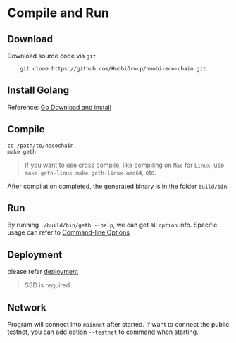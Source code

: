 # Compile and Run

## Download
Download source code via `git`
```
    git clone https://github.com/HuobiGroup/huobi-eco-chain.git
```
## Install Golang
Reference: [Go Download and install](https://golang.org/doc/install)

## Compile
```
cd /path/to/hecochain
make geth
```
> If you want to use cross compile, like compiling on `Mac` for `Linux`, use `make geth-linux`, `make geth-linux-amd64`, etc.


After compilation completed, the generated binary is in the folder `build/bin`.

## Run
By running `./build/bin/geth --help`, we can get all `option` info. Specific usage can refer to [Command-line Options](https://geth.ethereum.org/docs/interface/command-line-options)

## Deployment

please refer [deployment](./deploy.md)

> SSD is required

## Network
Program will connect into `mainnet` after started. If want to connect the public testnet, you can add option `--testnet` to command when starting. 
